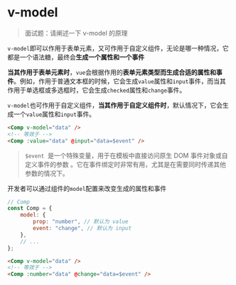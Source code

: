 # v-model

> 面试题：请阐述一下 v-model 的原理

`v-model`即可以作用于表单元素，又可作用于自定义组件，无论是哪一种情况，它都是一个语法糖，最终会**生成一个属性和一个事件**

**当其作用于表单元素时**，`vue`会根据作用的**表单元素类型而生成合适的属性和事件**。例如，作用于普通文本框的时候，它会生成`value`属性和`input`事件，而当其作用于单选框或多选框时，它会生成`checked`属性和`change`事件。

`v-model`也可作用于自定义组件，**当其作用于自定义组件时**，默认情况下，它会生成一个`value`属性和`input`事件。

```html
<Comp v-model="data" />
<!-- 等效于 -->
<Comp :value="data" @input="data=$event" />
```

> `$event`  是一个特殊变量，用于在模板中直接访问原生 DOM 事件对象或自定义事件的参数 。它在事件绑定时非常有用，尤其是在需要同时传递其他参数的情况下。

开发者可以通过组件的`model`配置来改变生成的属性和事件

```jsx
// Comp
const Comp = {
    model: {
        prop: "number", // 默认为 value
        event: "change", // 默认为 input
    },
    // ...
};
```

```html
<Comp v-model="data" />
<!-- 等效于 -->
<Comp :number="data" @change="data=$event" />
```
